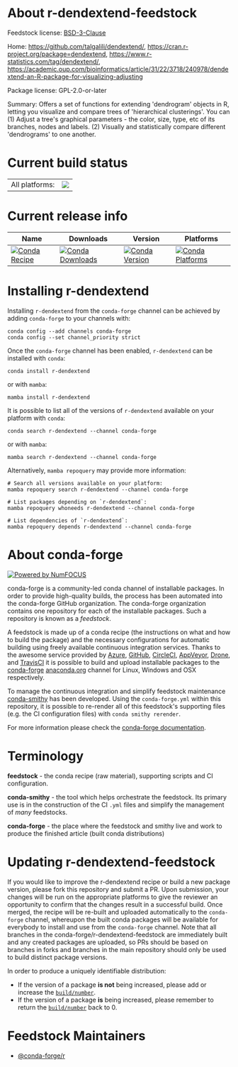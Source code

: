About r-dendextend-feedstock
============================

Feedstock license: [BSD-3-Clause](https://github.com/conda-forge/r-dendextend-feedstock/blob/main/LICENSE.txt)

Home: https://github.com/talgalili/dendextend/, https://cran.r-project.org/package=dendextend, https://www.r-statistics.com/tag/dendextend/, https://academic.oup.com/bioinformatics/article/31/22/3718/240978/dendextend-an-R-package-for-visualizing-adjusting

Package license: GPL-2.0-or-later

Summary: Offers a set of functions for extending 'dendrogram' objects in R, letting you visualize and compare trees of 'hierarchical clusterings'. You can (1) Adjust a tree's graphical parameters - the color, size, type, etc of its branches, nodes and labels. (2) Visually and statistically compare different 'dendrograms' to one another.

Current build status
====================


<table><tr><td>All platforms:</td>
    <td>
      <a href="https://dev.azure.com/conda-forge/feedstock-builds/_build/latest?definitionId=1071&branchName=main">
        <img src="https://dev.azure.com/conda-forge/feedstock-builds/_apis/build/status/r-dendextend-feedstock?branchName=main">
      </a>
    </td>
  </tr>
</table>

Current release info
====================

| Name | Downloads | Version | Platforms |
| --- | --- | --- | --- |
| [![Conda Recipe](https://img.shields.io/badge/recipe-r--dendextend-green.svg)](https://anaconda.org/conda-forge/r-dendextend) | [![Conda Downloads](https://img.shields.io/conda/dn/conda-forge/r-dendextend.svg)](https://anaconda.org/conda-forge/r-dendextend) | [![Conda Version](https://img.shields.io/conda/vn/conda-forge/r-dendextend.svg)](https://anaconda.org/conda-forge/r-dendextend) | [![Conda Platforms](https://img.shields.io/conda/pn/conda-forge/r-dendextend.svg)](https://anaconda.org/conda-forge/r-dendextend) |

Installing r-dendextend
=======================

Installing `r-dendextend` from the `conda-forge` channel can be achieved by adding `conda-forge` to your channels with:

```
conda config --add channels conda-forge
conda config --set channel_priority strict
```

Once the `conda-forge` channel has been enabled, `r-dendextend` can be installed with `conda`:

```
conda install r-dendextend
```

or with `mamba`:

```
mamba install r-dendextend
```

It is possible to list all of the versions of `r-dendextend` available on your platform with `conda`:

```
conda search r-dendextend --channel conda-forge
```

or with `mamba`:

```
mamba search r-dendextend --channel conda-forge
```

Alternatively, `mamba repoquery` may provide more information:

```
# Search all versions available on your platform:
mamba repoquery search r-dendextend --channel conda-forge

# List packages depending on `r-dendextend`:
mamba repoquery whoneeds r-dendextend --channel conda-forge

# List dependencies of `r-dendextend`:
mamba repoquery depends r-dendextend --channel conda-forge
```


About conda-forge
=================

[![Powered by
NumFOCUS](https://img.shields.io/badge/powered%20by-NumFOCUS-orange.svg?style=flat&colorA=E1523D&colorB=007D8A)](https://numfocus.org)

conda-forge is a community-led conda channel of installable packages.
In order to provide high-quality builds, the process has been automated into the
conda-forge GitHub organization. The conda-forge organization contains one repository
for each of the installable packages. Such a repository is known as a *feedstock*.

A feedstock is made up of a conda recipe (the instructions on what and how to build
the package) and the necessary configurations for automatic building using freely
available continuous integration services. Thanks to the awesome service provided by
[Azure](https://azure.microsoft.com/en-us/services/devops/), [GitHub](https://github.com/),
[CircleCI](https://circleci.com/), [AppVeyor](https://www.appveyor.com/),
[Drone](https://cloud.drone.io/welcome), and [TravisCI](https://travis-ci.com/)
it is possible to build and upload installable packages to the
[conda-forge](https://anaconda.org/conda-forge) [anaconda.org](https://anaconda.org/)
channel for Linux, Windows and OSX respectively.

To manage the continuous integration and simplify feedstock maintenance
[conda-smithy](https://github.com/conda-forge/conda-smithy) has been developed.
Using the ``conda-forge.yml`` within this repository, it is possible to re-render all of
this feedstock's supporting files (e.g. the CI configuration files) with ``conda smithy rerender``.

For more information please check the [conda-forge documentation](https://conda-forge.org/docs/).

Terminology
===========

**feedstock** - the conda recipe (raw material), supporting scripts and CI configuration.

**conda-smithy** - the tool which helps orchestrate the feedstock.
                   Its primary use is in the construction of the CI ``.yml`` files
                   and simplify the management of *many* feedstocks.

**conda-forge** - the place where the feedstock and smithy live and work to
                  produce the finished article (built conda distributions)


Updating r-dendextend-feedstock
===============================

If you would like to improve the r-dendextend recipe or build a new
package version, please fork this repository and submit a PR. Upon submission,
your changes will be run on the appropriate platforms to give the reviewer an
opportunity to confirm that the changes result in a successful build. Once
merged, the recipe will be re-built and uploaded automatically to the
`conda-forge` channel, whereupon the built conda packages will be available for
everybody to install and use from the `conda-forge` channel.
Note that all branches in the conda-forge/r-dendextend-feedstock are
immediately built and any created packages are uploaded, so PRs should be based
on branches in forks and branches in the main repository should only be used to
build distinct package versions.

In order to produce a uniquely identifiable distribution:
 * If the version of a package **is not** being increased, please add or increase
   the [``build/number``](https://docs.conda.io/projects/conda-build/en/latest/resources/define-metadata.html#build-number-and-string).
 * If the version of a package **is** being increased, please remember to return
   the [``build/number``](https://docs.conda.io/projects/conda-build/en/latest/resources/define-metadata.html#build-number-and-string)
   back to 0.

Feedstock Maintainers
=====================

* [@conda-forge/r](https://github.com/orgs/conda-forge/teams/r/)

